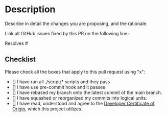 # Description

Describe in detail the changes you are proposing, and the rationale.

Link all GitHub issues fixed by this PR on the following line:

Resolves #

## Checklist

Please check all the boxes that apply to this pull request using "x":

- [] I have run all ./script/* scripts and they pass
- [] I have use pre-commit hook and it passes
- [] I have rebased my branch onto the latest commit of the main branch.
- [] I have squashed or reorganized my commits into logical units.
- [] I have read, understood and agree to the [Developer Certificate of Origin](../blob/main/DCO.md), which this project utilizes.
